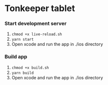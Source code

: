 # Tonkeeper tablet

### Start development server
1. `chmod +x live-reload.sh`
2. `yarn start`
3. Open xcode and run the app in ./ios directory

### Build app
1. `chmod +x build.sh`
2. `yarn build`
3. Open xcode and run the app in ./ios directory
